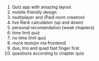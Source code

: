 1. Quiz app with amazing layout
2. mobile friendly design
3. multiplayer and (Paid room creation)
4. live Rank calculation (up and down)
5. personal recomendation (weak chapters)
6. time limit quiz
7. no time limit quiz
8. mock tests(in nta frontend)
9. duo, trio and quad fast finger first
10. questions according to chapter quiz
